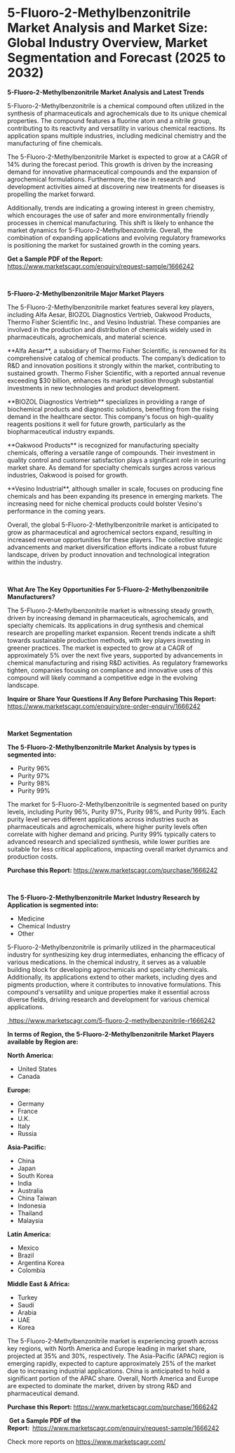 <p><h1>5-Fluoro-2-Methylbenzonitrile Market Analysis and Market Size: Global Industry Overview, Market Segmentation and Forecast (2025 to 2032)</h1></p><p><strong>5-Fluoro-2-Methylbenzonitrile Market Analysis and Latest Trends</strong></p>
<p><p>5-Fluoro-2-Methylbenzonitrile is a chemical compound often utilized in the synthesis of pharmaceuticals and agrochemicals due to its unique chemical properties. The compound features a fluorine atom and a nitrile group, contributing to its reactivity and versatility in various chemical reactions. Its application spans multiple industries, including medicinal chemistry and the manufacturing of fine chemicals.</p><p>The 5-Fluoro-2-Methylbenzonitrile Market is expected to grow at a CAGR of 14% during the forecast period. This growth is driven by the increasing demand for innovative pharmaceutical compounds and the expansion of agrochemical formulations. Furthermore, the rise in research and development activities aimed at discovering new treatments for diseases is propelling the market forward. </p><p>Additionally, trends are indicating a growing interest in green chemistry, which encourages the use of safer and more environmentally friendly processes in chemical manufacturing. This shift is likely to enhance the market dynamics for 5-Fluoro-2-Methylbenzonitrile. Overall, the combination of expanding applications and evolving regulatory frameworks is positioning the market for sustained growth in the coming years.</p></p>
<p><strong>Get a Sample PDF of the Report:&nbsp;</strong> <a href="https://www.marketscagr.com/enquiry/request-sample/1666242?utm_campaign=2208&utm_medium=2&utm_source=Github&utm_content=ia&utm_term=02022025&utm_id=5-fluoro-2-methylbenzonitrile">https://www.marketscagr.com/enquiry/request-sample/1666242</a></p>
<p>&nbsp;</p>
<p><strong>5-Fluoro-2-Methylbenzonitrile Major Market Players</strong></p>
<p><p>The 5-Fluoro-2-Methylbenzonitrile market features several key players, including Alfa Aesar, BIOZOL Diagnostics Vertrieb, Oakwood Products, Thermo Fisher Scientific Inc., and Vesino Industrial. These companies are involved in the production and distribution of chemicals widely used in pharmaceuticals, agrochemicals, and material science.</p><p>**Alfa Aesar**, a subsidiary of Thermo Fisher Scientific, is renowned for its comprehensive catalog of chemical products. The company’s dedication to R&D and innovation positions it strongly within the market, contributing to sustained growth. Thermo Fisher Scientific, with a reported annual revenue exceeding $30 billion, enhances its market position through substantial investments in new technologies and product development.</p><p>**BIOZOL Diagnostics Vertrieb** specializes in providing a range of biochemical products and diagnostic solutions, benefiting from the rising demand in the healthcare sector. This company's focus on high-quality reagents positions it well for future growth, particularly as the biopharmaceutical industry expands.</p><p>**Oakwood Products** is recognized for manufacturing specialty chemicals, offering a versatile range of compounds. Their investment in quality control and customer satisfaction plays a significant role in securing market share. As demand for specialty chemicals surges across various industries, Oakwood is poised for growth.</p><p>**Vesino Industrial**, although smaller in scale, focuses on producing fine chemicals and has been expanding its presence in emerging markets. The increasing need for niche chemical products could bolster Vesino's performance in the coming years.</p><p>Overall, the global 5-Fluoro-2-Methylbenzonitrile market is anticipated to grow as pharmaceutical and agrochemical sectors expand, resulting in increased revenue opportunities for these players. The collective strategic advancements and market diversification efforts indicate a robust future landscape, driven by product innovation and technological integration within the industry.</p></p>
<p>&nbsp;</p>
<p><strong>What Are The Key Opportunities For 5-Fluoro-2-Methylbenzonitrile Manufacturers?</strong></p>
<p><p>The 5-Fluoro-2-Methylbenzonitrile market is witnessing steady growth, driven by increasing demand in pharmaceuticals, agrochemicals, and specialty chemicals. Its applications in drug synthesis and chemical research are propelling market expansion. Recent trends indicate a shift towards sustainable production methods, with key players investing in greener practices. The market is expected to grow at a CAGR of approximately 5% over the next five years, supported by advancements in chemical manufacturing and rising R&D activities. As regulatory frameworks tighten, companies focusing on compliance and innovative uses of this compound will likely command a competitive edge in the evolving landscape.</p></p>
<p><strong>Inquire or Share Your Questions If Any Before Purchasing This Report:</strong> <a href="https://www.marketscagr.com/enquiry/pre-order-enquiry/1666242?utm_campaign=2208&utm_medium=2&utm_source=Github&utm_content=ia&utm_term=02022025&utm_id=5-fluoro-2-methylbenzonitrile">https://www.marketscagr.com/enquiry/pre-order-enquiry/1666242</a></p>
<p>&nbsp;</p>
<p><strong>Market Segmentation</strong></p>
<p><strong>The 5-Fluoro-2-Methylbenzonitrile Market Analysis by types is segmented into:</strong></p>
<p><ul><li>Purity 96%</li><li>Purity 97%</li><li>Purity 98%</li><li>Purity 99%</li></ul></p>
<p><p>The market for 5-Fluoro-2-Methylbenzonitrile is segmented based on purity levels, including Purity 96%, Purity 97%, Purity 98%, and Purity 99%. Each purity level serves different applications across industries such as pharmaceuticals and agrochemicals, where higher purity levels often correlate with higher demand and pricing. Purity 99% typically caters to advanced research and specialized synthesis, while lower purities are suitable for less critical applications, impacting overall market dynamics and production costs.</p></p>
<p><strong>Purchase this Report:&nbsp;</strong><a href="https://www.marketscagr.com/purchase/1666242?utm_campaign=2208&utm_medium=2&utm_source=Github&utm_content=ia&utm_term=02022025&utm_id=5-fluoro-2-methylbenzonitrile">https://www.marketscagr.com/purchase/1666242</a></p>
<p>&nbsp;</p>
<p><strong>The 5-Fluoro-2-Methylbenzonitrile Market Industry Research by Application is segmented into:</strong></p>
<p><ul><li>Medicine</li><li>Chemical Industry</li><li>Other</li></ul></p>
<p><p>5-Fluoro-2-Methylbenzonitrile is primarily utilized in the pharmaceutical industry for synthesizing key drug intermediates, enhancing the efficacy of various medications. In the chemical industry, it serves as a valuable building block for developing agrochemicals and specialty chemicals. Additionally, its applications extend to other markets, including dyes and pigments production, where it contributes to innovative formulations. This compound's versatility and unique properties make it essential across diverse fields, driving research and development for various chemical applications.</p></p>
<p><a href="https://www.marketscagr.com/5-fluoro-2-methylbenzonitrile-r1666242?utm_campaign=2208&utm_medium=2&utm_source=Github&utm_content=ia&utm_term=02022025&utm_id=5-fluoro-2-methylbenzonitrile">&nbsp;https://www.marketscagr.com/5-fluoro-2-methylbenzonitrile-r1666242</a></p>
<p><strong>In terms of Region, the 5-Fluoro-2-Methylbenzonitrile Market Players available by Region are:</strong></p>
<p>
    <p> <strong> North America: </strong>
        <ul>
            <li>United States</li>
            <li>Canada</li>
        </ul>
        </p> 
    <p> <strong> Europe: </strong>
        <ul>
            <li>Germany</li>
            <li>France</li>
            <li>U.K.</li>
            <li>Italy</li>
            <li>Russia</li>
        </ul>
        </p> 
    <p> <strong> Asia-Pacific: </strong>
        <ul>
            <li>China</li>
            <li>Japan</li>
            <li>South Korea</li>
            <li>India</li>
            <li>Australia</li>
            <li>China Taiwan</li>
            <li>Indonesia</li>
            <li>Thailand</li>
            <li>Malaysia</li>
        </ul>
        </p> 
    <p> <strong> Latin America: </strong>
        <ul>
            <li>Mexico</li>
            <li>Brazil</li>
            <li>Argentina Korea</li>
            <li>Colombia</li>
        </ul>
        </p> 
    <p> <strong> Middle East & Africa: </strong>
        <ul>
            <li>Turkey</li>
            <li>Saudi</li>
            <li>Arabia</li>
            <li>UAE</li>
            <li>Korea</li>
        </ul>
    </p>
    </p>
<p><p>The 5-Fluoro-2-Methylbenzonitrile market is experiencing growth across key regions, with North America and Europe leading in market share, projected at 35% and 30%, respectively. The Asia-Pacific (APAC) region is emerging rapidly, expected to capture approximately 25% of the market due to increasing industrial applications. China is anticipated to hold a significant portion of the APAC share. Overall, North America and Europe are expected to dominate the market, driven by strong R&D and pharmaceutical demand.</p></p>
<p><strong>Purchase this Report: </strong><a href="https://www.marketscagr.com/purchase/1666242?utm_campaign=2208&utm_medium=2&utm_source=Github&utm_content=ia&utm_term=02022025&utm_id=5-fluoro-2-methylbenzonitrile">https://www.marketscagr.com/purchase/1666242</a></p>
<p>&nbsp;<strong>Get a Sample PDF of the Report:&nbsp;&nbsp;</strong><a href="https://www.marketscagr.com/enquiry/request-sample/1666242?utm_campaign=2208&utm_medium=2&utm_source=Github&utm_content=ia&utm_term=02022025&utm_id=5-fluoro-2-methylbenzonitrile">https://www.marketscagr.com/enquiry/request-sample/1666242</a></p>
<p><strong></strong></p>
<p>Check more reports on <a href="https://www.marketscagr.com/?utm_campaign=2208&utm_medium=2&utm_source=Github&utm_content=ia&utm_term=02022025&utm_id=5-fluoro-2-methylbenzonitrile">https://www.marketscagr.com/</a></p>
